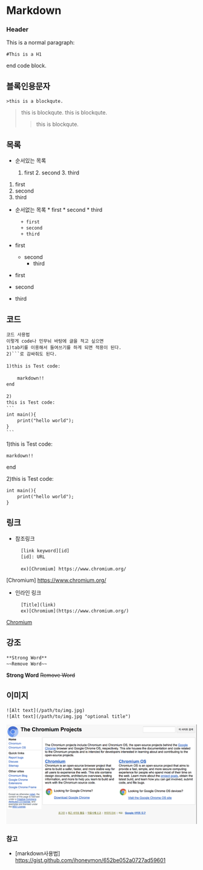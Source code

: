 # Markdown
### Header
This is a normal paragraph:

	#This is a H1
end code block.

## 블록인용문자

	>this is a blockqute.
>this is blockqute.
> this is blockqute.
>>this is blockqute.

## 목록
* 순서있는 목록

	1. first
 		2. second
 		3. third

1. first
2. second
3. third

* 순서없는 목록
 		* first
			* second
				* third

		+ first
		+ second
		+ third

* first
	* second
		* third

* first
* second
* third	

## 코드
	코드 사용법
	이렇게 code나 민무뉘 바탕에 글을 적고 싶으면
	1)tab키를 이용해서 들여쓰기를 하게 되면 적용이 된다.
	2)```로 감싸줘도 된다.

	1)this is Test code:

		markdown!!
	end 

	2)
	this is Test code:
	```
	int main(){
		print("hello world");
	}
	```

1)this is Test code:

	markdown!!
end 

2)this is Test code:
```
int main(){
	print("hello world");
}
```

## 링크

* 참조링크

 		[link keyword][id]
		[id]: URL

		ex)[Chromium] https://www.chromium.org/

[Chromium] https://www.chromium.org/

* 인라인 링크

		[Title](link)
 		ex)[Chromium](https://www.chromium.org/)

[Chromium](https://www.chromium.org/)

## 강조

	**Strong Word**
	~~Remove Word~~

**Strong Word**
~~Remove Word~~

## 이미지

	![Alt text](/path/to/img.jpg)
	![Alt text](/path/to/img.jpg "optional title")
	
![Alt text](./chromium.png)



### 참고

* [markdown사용법] https://gist.github.com/ihoneymon/652be052a0727ad59601

